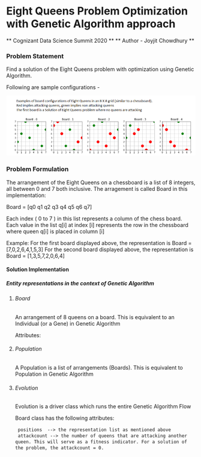 # Eight Queens Problem Optimization with Genetic Algorithm approach

** Cognizant Data Science Summit 2020 **
** Author - Joyjit Chowdhury ** 


### Problem Statement
Find a solution of the Eight Queens problem with optimization using Genetic Algorithm.

Following are sample configurations - 

![Alt Text](/boards_examples.png)

### Problem Formulation
The arrangement of the Eight Queens on a chessboard is a list of 8 integers, all between 0 and 7 both inclusive.
The arragement is called Board in this implementation:

Board = [q0 q1 q2 q3 q4 q5 q6 q7] 

Each index ( 0 to 7 ) in this list represents a column of the chess board.
Each value in the list q[i]  at index [i]  represents the row in the chessboard where queen q[i] is placed in column [i]

Example: 
For the first board displayed above,  the representation is Board = [7,0,2,6,4,1,5,3] 
For the second board displayed above, the representation is Board = [1,3,5,7,2,0,6,4] 
 
#### Solution Implementation

##### Entity representations in the context of Genetic Algorithm

1. ###### Board

   An arrangement of 8 queens on a board. This is equivalent to an Individual (or a Gene) in Genetic Algorithm 
    
   Attributes: 


2. ###### Population
    
   A Population is a list of arrangements (Boards).  This is equivalent to Population in Genetic Algorithm  

3. ###### Evolution

   Evolution is a driver class which runs the entire Genetic Algorithm Flow 

    Board class has the following attributes:
        
        positions  --> the representation list as mentioned above
        attackcount --> the number of queens that are attacking another queen. This will serve as a fitness indicator. For a solution of the problem, the attackcount = 0.

